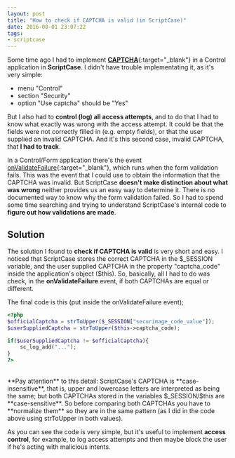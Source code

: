 ```yaml
---
layout: post
title: "How to check if CAPTCHA is valid (in ScriptCase)"
date: 2016-08-01 23:07:22
tags:
- scriptcase
---
```


Some time ago I had to implement [**CAPTCHA**](http://www.scriptcase.net/tutorials/using-the-captcha-form-login/){:target="_blank"} in a Control application in **ScriptCase**. I didn't have trouble implementating it, as it's very simple:

* menu "Control"
* section "Security"
* option "Use captcha" should be "Yes"

But I also had to **control (log) all access attempts**, and to do that I had to know what exactly was wrong with the access attempt. It could be that the fields were not correctly filled in (e.g. empty fields), or that the user supplied an invalid CAPTCHA. And it's this second case, invalid CAPTCHA, that **I had to track**.

In a Control/Form application there's the event [onValidateFailure](http://www.scriptcase.net/docs/en_us/v81/control-applications/control/events/events){:target="_blank"}, which runs when the form validation fails. This was the event that I could use to obtain the information that the CAPTCHA was invalid. But ScriptCase **doesn't make distinction about what was wrong** neither provides us an easy way to determine it. There is no documented way to know why the form validation failed. So I had to spend some time searching and trying to understand ScriptCase's internal code to **figure out how validations are made**.

## Solution

The solution I found to **check if CAPTCHA is valid** is very short and easy. I noticed that ScriptCase stores the correct CAPTCHA in the $_SESSION variable, and the user supplied CAPTCHA in the property "captcha_code" inside the application's object ($this). So, basically, all I had to do was check, in the **onValidateFailure** event, if both CAPTCHAs are equal or different.

The final code is this (put inside the onValidateFailure event);

```php
<?php
$officialCaptcha = strToUpper($_SESSION["securimage_code_value"]);
$userSuppliedCaptcha = strToUpper($this->captcha_code);

if($userSuppliedCaptcha != $officialCaptcha){
	sc_log_add("...");
}
?>
```

<br>
**Pay attention** to this detail: ScriptCase's CAPTCHA is **case-insensitive**, that is, upper and lowercase letters are interpreted as being the same; but both CAPTCHAs stored in the variables $_SESSION/$this are **case-sensitive**. So before comparing both CAPTCHAs you have to **normalize them** so they are in the same pattern (as I did in the code above using strToUpper in both values).

As you can see the code is very simple, but it's useful to implement **access control**, for example, to log access attempts and then maybe block the user if he's acting with malicious intents.
